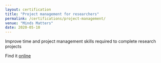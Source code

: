 ```yaml
---
layout: certification
title: "Project management for researchers"
permalink: /certifications/project-management/
venue: "Minds Matters"
date: 2020-05-10
---
```


Improve time and project management skills required to complete research projects


Find it [online](https://mindmatters.pro/researchers/fastforward/)
